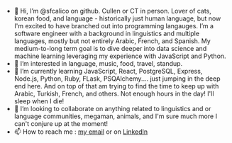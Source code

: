 - 👋 Hi, I’m @sfcalico on github. Cullen or CT in person. Lover of cats, korean food, and language - historically just human language,
but now I'm excited to have branched out into programming langauges. I’m a software engineer with a background in linguistics and multiple languages, mostly but not entirely Arabic, French, and Spanish. My medium-to-long term goal is to dive deeper into data science and machine learning leveraging my experience with JavaScript and Python. 
- 👀 I’m interested in language, music, food, travel, standup.
- 🌱 I’m currently learning JavaScript, React, PostgreSQL, Express, Node.js, Python, Ruby, FLask, PSQAlchemy.... just jumping in the deep end here. And on top of that am trying to find the time to keep up with Arabic, Turkish, French, and others. Not enough hours in the day! I'll sleep when I die!
- 💞️ I’m looking to collaborate on anything related to linguistics and or language communities, megaman, animals, and I'm sure much more I can't conjure up at the moment!
- 📫 How to reach me : <a href="mailto:cull.redd@gmail.com">my email</a> or on <a href="https://www.linkedin.com/in/cullen-reddy/">LinkedIn</a>


<!---
sfcalico/sfcalico is a ✨ special ✨ repository because its `README.md` (this file) appears on your GitHub profile.
You can click the Preview link to take a look at your changes.
--->
